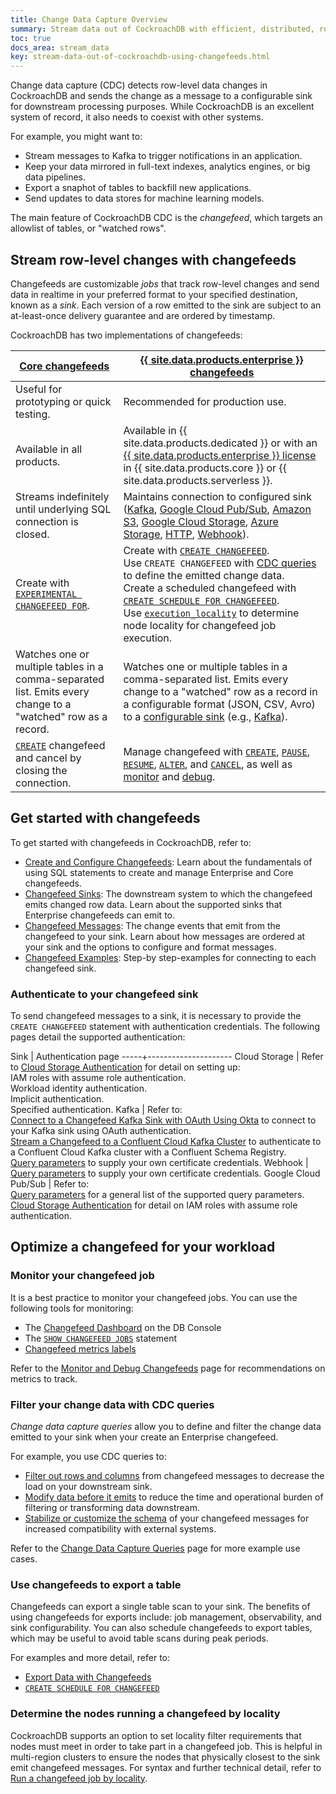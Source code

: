 ```yaml
---
title: Change Data Capture Overview
summary: Stream data out of CockroachDB with efficient, distributed, row-level change subscriptions (changefeeds).
toc: true
docs_area: stream_data
key: stream-data-out-of-cockroachdb-using-changefeeds.html
---
```


Change data capture (CDC) detects row-level data changes in CockroachDB and sends the change as a message to a configurable sink for downstream processing purposes. While CockroachDB is an excellent system of record, it also needs to coexist with other systems.

For example, you might want to:

- Stream messages to Kafka to trigger notifications in an application.
- Keep your data mirrored in full-text indexes, analytics engines, or big data pipelines.
- Export a snaphot of tables to backfill new applications.
- Send updates to data stores for machine learning models.

The main feature of CockroachDB CDC is the _changefeed_, which targets an allowlist of tables, or "watched rows".

## Stream row-level changes with changefeeds

Changefeeds are customizable _jobs_ that track row-level changes and send data in realtime in your preferred format to your specified destination, known as a _sink_. Each version of a row emitted to the sink are subject to an at-least-once delivery guarantee and are ordered by timestamp.

CockroachDB has two implementations of changefeeds:

| [Core changefeeds](create-and-configure-changefeeds.html?filters=core)  | [{{ site.data.products.enterprise }} changefeeds](create-and-configure-changefeeds.html) |
--------------------------------------------------|-----------------------------------------------------------------|
| Useful for prototyping or quick testing. | Recommended for production use. |
| Available in all products. | Available in {{ site.data.products.dedicated }} or with an [{{ site.data.products.enterprise }} license](enterprise-licensing.html) in {{ site.data.products.core }} or {{ site.data.products.serverless }}. |
| Streams indefinitely until underlying SQL connection is closed. | Maintains connection to configured sink ([Kafka](changefeed-sinks.html#kafka), [Google Cloud Pub/Sub](changefeed-sinks.html#google-cloud-pub-sub), [Amazon S3](changefeed-sinks.html#amazon-s3), [Google Cloud Storage](changefeed-sinks.html#google-cloud-storage), [Azure Storage](changefeed-sinks.html#azure-blob-storage), [HTTP](changefeed-sinks.html#http), [Webhook](changefeed-sinks.html#webhook-sink)). |
| Create with [`EXPERIMENTAL CHANGEFEED FOR`](changefeed-for.html). | Create with [`CREATE CHANGEFEED`](create-changefeed.html).<br>Use `CREATE CHANGEFEED` with [CDC queries](cdc-queries.html) to define the emitted change data.<br>Create a scheduled changefeed with [`CREATE SCHEDULE FOR CHANGEFEED`](create-schedule-for-changefeed.html).<br>Use [`execution_locality`](changefeeds-in-multi-region-deployments.html#run-a-changefeed-job-by-locality) to determine node locality for changefeed job execution.  |
| Watches one or multiple tables in a comma-separated list. Emits every change to a "watched" row as a record. | Watches one or multiple tables in a comma-separated list. Emits every change to a "watched" row as a record in a configurable format (JSON, CSV, Avro) to a [configurable sink](changefeed-sinks.html) (e.g., [Kafka](https://kafka.apache.org/)). |
| [`CREATE`](create-and-configure-changefeeds.html?filters=core) changefeed and cancel by closing the connection. | Manage changefeed with [`CREATE`](create-and-configure-changefeeds.html#create), [`PAUSE`](create-and-configure-changefeeds.html#pause), [`RESUME`](create-and-configure-changefeeds.html#resume), [`ALTER`](alter-changefeed.html), and [`CANCEL`](create-and-configure-changefeeds.html#cancel), as well as [monitor](monitor-and-debug-changefeeds.html#monitor-a-changefeed) and [debug](monitor-and-debug-changefeeds.html#debug-a-changefeed). |

## Get started with changefeeds

To get started with changefeeds in CockroachDB, refer to:

- [Create and Configure Changefeeds](create-and-configure-changefeeds.html): Learn about the fundamentals of using SQL statements to create and manage Enterprise and Core changefeeds.
- [Changefeed Sinks](changefeed-sinks.html): The downstream system to which the changefeed emits changed row data. Learn about the supported sinks that Enterprise changefeeds can emit to.
- [Changefeed Messages](changefeed-messages.html): The change events that emit from the changefeed to your sink. Learn about how messages are ordered at your sink and the options to configure and format messages.
- [Changefeed Examples](changefeed-examples.html): Step-by step-examples for connecting to each changefeed sink.

### Authenticate to your changefeed sink

To send changefeed messages to a sink, it is necessary to provide the `CREATE CHANGEFEED` statement with authentication credentials. The following pages detail the supported authentication:

Sink | Authentication page
-----+---------------------
Cloud Storage | Refer to [Cloud Storage Authentication](cloud-storage-authentication.html) for detail on setting up:<br>IAM roles with assume role authentication.<br>Workload identity authentication.<br>Implicit authentication.<br>Specified authentication.
Kafka | Refer to:<br>[Connect to a Changefeed Kafka Sink with OAuth Using Okta](connect-to-a-changefeed-kafka-sink-with-oauth-using-okta.html) to connect to your Kafka sink using OAuth authentication.<br>[Stream a Changefeed to a Confluent Cloud Kafka Cluster](stream-a-changefeed-to-a-confluent-cloud-kafka-cluster.html) to authenticate to a Confluent Cloud Kafka cluster with a Confluent Schema Registry.<br>[Query parameters](changefeed-sinks.html#kafka) to supply your own certificate credentials.
Webhook | [Query parameters](changefeed-sinks.html#webhook-sink) to supply your own certificate credentials.
Google Cloud Pub/Sub | Refer to:<br>[Query parameters](changefeed-sinks.html#google-cloud-pub-sub) for a general list of the supported query parameters.<br>[Cloud Storage Authentication](cloud-storage-authentication.html?filters=gcs#google-cloud-storage-assume-role) for detail on IAM roles with assume role authentication.

## Optimize a changefeed for your workload

### Monitor your changefeed job

It is a best practice to monitor your changefeed jobs. You can use the following tools for monitoring:

- The [Changefeed Dashboard](ui-cdc-dashboard.html) on the DB Console
- The [`SHOW CHANGEFEED JOBS`](show-jobs.html#show-changefeed-jobs) statement
- [Changefeed metrics labels](monitor-and-debug-changefeeds.html#using-changefeed-metrics-labels)

Refer to the [Monitor and Debug Changefeeds](monitor-and-debug-changefeeds.html) page for recommendations on metrics to track.

### Filter your change data with CDC queries

_Change data capture queries_ allow you to define and filter the change data emitted to your sink when your create an Enterprise changefeed.

For example, you use CDC queries to:

- [Filter out rows and columns](cdc-queries.html#filter-columns) from changefeed messages to decrease the load on your downstream sink.
- [Modify data before it emits](cdc-queries.html#customize-changefeed-messages) to reduce the time and operational burden of filtering or transforming data downstream.
- [Stabilize or customize the schema](cdc-queries.html#stabilize-the-changefeed-message-schema) of your changefeed messages for increased compatibility with external systems.

Refer to the [Change Data Capture Queries](cdc-queries.html) page for more example use cases.

### Use changefeeds to export a table

Changefeeds can export a single table scan to your sink. The benefits of using changefeeds for exports include: job management, observability, and sink configurability. You can also schedule changefeeds to export tables, which may be useful to avoid table scans during peak periods.

For examples and more detail, refer to:

- [Export Data with Changefeeds](export-data-with-changefeeds.html)
- [`CREATE SCHEDULE FOR CHANGEFEED`](create-schedule-for-changefeed.html)

### Determine the nodes running a changefeed by locality

CockroachDB supports an option to set locality filter requirements that nodes must meet in order to take part in a changefeed job. This is helpful in multi-region clusters to ensure the nodes that physically closest to the sink emit changefeed messages. For syntax and further technical detail, refer to [Run a changefeed job by locality](changefeeds-in-multi-region-deployments.html#run-a-changefeed-job-by-locality).